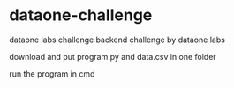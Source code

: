 # dataone-challenge
dataone labs challenge
backend challenge by dataone labs

download and put program.py and data.csv in one folder

run the program in cmd

